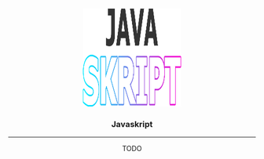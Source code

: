 <p align="center">
  <a href="" rel="noopener">
 <img width=200px height=200px src="assets/logo.png" alt="Project logo"></a>
</p>

<h3 align="center">Javaskript</h3>

---

<p align="center"> 
    TODO
    <br> 
</p>
